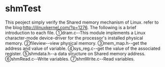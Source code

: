 # shmTest
This peoject simply verify the Shared memory mechanism of Linux. refer to the blog:http://ilinuxkernel.com/?p=1276. 
The following is a brief introduction to each file.
①dram.c--This module implements a Linux character-mode device-driver for the processor's installed physical memory.
②fileview--view physical memory.
③mem_map.h--get the address and value of variable.
④sys_reg.c--get the value of the associated register.
⑤shmdata.h--a data structure on Shared memory address. 
⑥shmRead.c--Write variables.
⑦shmWrite.c--Read variables.
